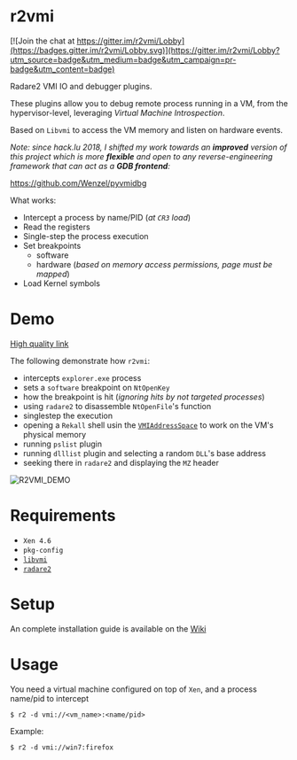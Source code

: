 # r2vmi

[![Join the chat at https://gitter.im/r2vmi/Lobby](https://badges.gitter.im/r2vmi/Lobby.svg)](https://gitter.im/r2vmi/Lobby?utm_source=badge&utm_medium=badge&utm_campaign=pr-badge&utm_content=badge)

Radare2 VMI IO and debugger plugins.

These plugins allow you to debug remote process running in a VM, from the hypervisor-level,
leveraging _Virtual Machine Introspection_.

Based on `Libvmi` to access the VM memory and listen on hardware events.

_Note: since hack.lu 2018, I shifted my work towards an **improved** version of this
project which is more **flexible** and open to any reverse-engineering framework that can act as a **GDB frontend**:_

https://github.com/Wenzel/pyvmidbg

What works:
- Intercept a process by name/PID (_at `CR3` load_)
- Read the registers
- Single-step the process execution
- Set breakpoints
    - software
    - hardware (_based on memory access permissions, page must be mapped_)
- Load Kernel symbols

# Demo

[High quality link](https://drive.google.com/file/d/1R63TdJiP3TjN4t-4FFiPjSFajqfXgZ0C/view?usp=sharing)

The following demonstrate how `r2vmi`:
- intercepts `explorer.exe` process
- sets a `software` breakpoint on `NtOpenKey`
- how the breakpoint is hit (_ignoring hits by not targeted processes_)
- using `radare2` to disassemble `NtOpenFile`'s function
- singlestep the execution
- opening a `Rekall` shell usin the [`VMIAddressSpace`](https://github.com/google/rekall/blob/master/rekall-core/rekall/plugins/addrspaces/vmi.py) to work on the VM's physical memory
- running `pslist` plugin
- running `dlllist` plugin and selecting a random `DLL`'s base address
- seeking there in `radare2` and displaying the `MZ` header

![R2VMI_DEMO](https://github.com/Wenzel/wenzel.github.io/raw/master/public/images/r2vmi_demo.gif)

# Requirements

- `Xen 4.6`
- `pkg-config`
- [`libvmi`](http://libvmi.com/)
- [`radare2`](https://github.com/radare/radare2)

# Setup

An complete installation guide is available on the [Wiki](https://github.com/Wenzel/r2vmi/wiki/Project-Setup)

# Usage

You need a virtual machine configured on top of `Xen`, and a process name/pid to intercept

    $ r2 -d vmi://<vm_name>:<name/pid>

Example:

    $ r2 -d vmi://win7:firefox

